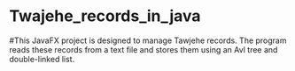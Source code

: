 # Twajehe_records_in_java
#This JavaFX project is designed to manage Tawjehe records. The program reads these records from a text file and stores them using an Avl tree and double-linked list.
